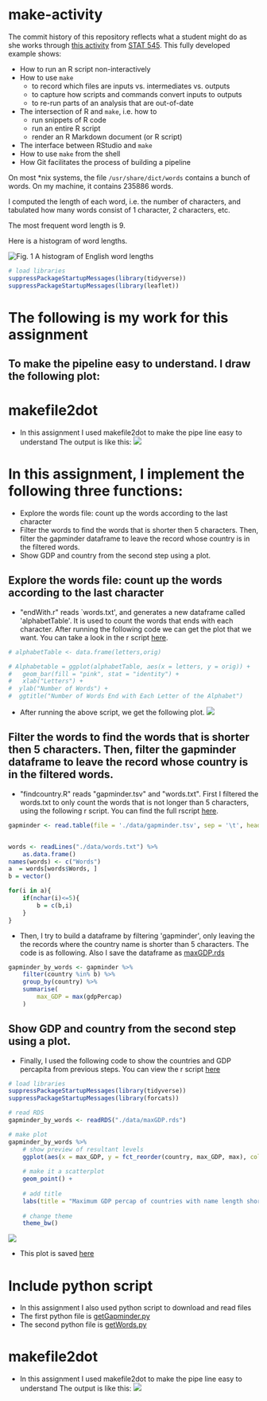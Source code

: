 make-activity
=============

The commit history of this repository reflects what a student might do as she works through [this activity](http://stat545-ubc.github.io/automation04_make-activity.html) from [STAT 545](http://stat545-ubc.github.io). This fully developed example shows:

  * How to run an R script non-interactively
  * How to use `make`
    - to record which files are inputs vs. intermediates vs. outputs
    - to capture how scripts and commands convert inputs to outputs
    - to re-run parts of an analysis that are out-of-date
  * The intersection of R and `make`, i.e. how to
    - run snippets of R code
    - run an entire R script
    - render an R Markdown document (or R script)
  * The interface between RStudio and `make`
  * How to use `make` from the shell
  * How Git facilitates the process of building a pipeline

On most *nix systems, the file `/usr/share/dict/words` contains a bunch of words. On my machine, it contains 235886 words.

I computed the length of each word, i.e. the number of characters, and tabulated how many words consist of 1 character, 2 characters, etc.

The most frequent word length is 9.

Here is a histogram of word lengths.

![*Fig. 1* A histogram of English word lengths](histogram.png)



```r
# load libraries
suppressPackageStartupMessages(library(tidyverse))
suppressPackageStartupMessages(library(leaflet))
```

# The following is my work for this assignment
## To make the pipeline easy to understand. I draw the following plot:
# makefile2dot
- In this assignment I used makefile2dot to make the pipe line easy to understand
The output is like this:
![](./images/out.png)


# In this assignment, I implement the following three functions:
* Explore the words file: count up the words according to the last character 
* Filter the words to find the words that is shorter then 5 characters. Then, filter the gapminder dataframe to leave the record whose country is in the filtered words.
* Show GDP and country from the second step using a plot. 

## Explore the words file: count up the words according to the last character 
- "endWith.r" reads `words.txt', and generates a new dataframe called 'alphabetTable'. It is used to count the words that ends with each character. After running the following code we can get the plot that we want. You can take a look in the r script [here](./endWith.r).

```r
# alphabetTable <- data.frame(letters,orig)

# Alphabetable = ggplot(alphabetTable, aes(x = letters, y = orig)) +
#   geom_bar(fill = "pink", stat = "identity") +
#   xlab("Letters") + 
#  ylab("Number of Words") + 
#  ggtitle("Number of Words End with Each Letter of the Alphabet")
```
- After running the above script, we get the following plot.
![](./images/endWith.png)


## Filter the words to find the words that is shorter then 5 characters. Then, filter the gapminder dataframe to leave the record whose country is in the filtered words.

- "findcountry.R" reads "gapminder.tsv" and "words.txt". First I filtered the words.txt to only count the words that is not longer than 5 characters, using the following r script. You can find the full rscript [here](./findcountry.R).

```r
gapminder <- read.table(file = './data/gapminder.tsv', sep = '\t', header = TRUE)


words <- readLines("./data/words.txt") %>% 
	as.data.frame()
names(words) <- c("Words")
a  = words[words$Words, ]
b = vector()

for(i in a){
	if(nchar(i)<=5){
		b = c(b,i)
	}
}
```
- Then, I try to build a dataframe by filtering 'gapminder', only leaving the the records where the country name is shorter than 5 characters. The code is as following. Also I save the dataframe as [maxGDP.rds](./data/maxGDP.rds)


```r
gapminder_by_words <- gapminder %>% 
	filter(country %in% b) %>% 
	group_by(country) %>% 
	summarise(
		max_GDP = max(gdpPercap)
	)
```

## Show GDP and country from the second step using a plot. 
- Finally, I used the following code to show the countries and GDP percapita from previous steps. You can view the r script [here](./showPic.R)

```r
# load libraries
suppressPackageStartupMessages(library(tidyverse))
suppressPackageStartupMessages(library(forcats))

# read RDS
gapminder_by_words <- readRDS("./data/maxGDP.rds")

# make plot
gapminder_by_words %>%
	# show preview of resultant levels
	ggplot(aes(x = max_GDP, y = fct_reorder(country, max_GDP, max), color = country)) + xlab("Maximum GDP") + ylab("country") +
	
	# make it a scatterplot
	geom_point() + 
	
	# add title
	labs(title = "Maximum GDP percap of countries with name length shorter than 5") +
	
	# change theme
	theme_bw()
```

![](final_files/figure-html/unnamed-chunk-5-1.png)<!-- -->

- This plot is saved [here](./images/maxGDP.png)

# Include python script
- In this assignment I also used python script to download and read files
- The first python file is [getGapminder.py](./getGapminder.py)
- The second python file is [getWords.py](./getWords.py)

# makefile2dot
- In this assignment I used makefile2dot to make the pipe line easy to understand
The output is like this:
![](./images/out.png)
